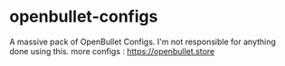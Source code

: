# openbullet-configs
A massive pack of OpenBullet Configs. I'm not responsible for anything done using this.
more configs : https://openbullet.store
